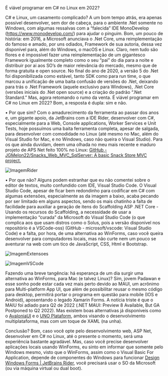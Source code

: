 É viável programar em C# no Linux em 2022?

C# e Linux, um casamento complicado? A um bom tempo atrás, era apenas possível desenvolver, sem dor de cabeça, para o ambiente .Net somente no Windows, com algumas ressalvas com a “falecida” IDE MonoDevelop (https://www.monodevelop.com/) para ajudar o pinguim. Bom, um pouco de história: em 2016, a Microsoft anunciava o .Net Core, uma reimplementação do famoso e amado, por uns odiados, Framework de sua autoria, dessa vez disponível para, além do Windows, o macOS e Linux. Claro, nem tudo são flores e é impossível fazer uma reimplementação de um gigantesco Framework igualmente completo como o seu “pai” do dia para a noite e distribuir por ai aos SO’s de maior relevância do mercado, mesmo que de forma gratuita e open source. No final do ano de 2020, a versão 5 do .Net foi disponibilizada como estável, tanto SDK como para run time, o que marcou a unificação de uma baita confusão de versões do .Net, deixando para trás o .Net Framework (aquele exclusivo para Windows), .Net Core (versões iniciais do .Net open source) e a criação do padrão “.Net Standard.” Mas, agora retomando o rumo da venta. É viável programar em C# no Linux em 2022? Bom, a resposta é dupla: sim e não.

• Por que sim? Com o amadurecimento da ferramenta ao passar dos anos e, um gigante apoio, da JetBrains com a IDE Rider, desenvolver com C#, especialmente para a Web, Console applications, Worker Services e Unit Tests, hoje possuímos uma baita ferramenta completa, apesar de salgada, para desenvolver com comodidade no Linux (até mesmo no Mac, além do Visual Studio for Mac, e no Windows, caso não queira o Visual Studio). Para os que ainda duvidam, deem uma olhada no meu mais recente e maduro projeto de APS Net feito 100% no Linux: [GitHub - JGMelon22/Snacks_Web_MVC_SqlServer: A basic Snack Store MVC project.](https://github.com/JGMelon22/Snacks_Web_MVC_SqlServer)

![ImagemRider](https://user-images.githubusercontent.com/73988556/151468561-fbaa27be-625f-47c2-ac71-80a7a7f826d2.png)

• Por que não? Alguns podem estranhar que eu não comentei sobre o editor de textos, muito confundido com IDE, Visual Studio Code. O Visual Studio Code, apesar de ficar bem redondinho para codificar em C# com algumas extensões, especialmente as da imagem a baixo, acaba pecando por ser limitado em alguns aspectos, sendo os mais chatinho a falta de facilidade para auxiliar a geração de itens do Scaffolding ASP .NET Core - Usando os recursos do Scaffolding, a necessidade de usar a implementação “curada” da Microsoft do Visual Studio Code (o que complica aos que usam distros como o Solus, pois a versão disponível nos repositório é a VSCode-oss) (GitHub - microsoft/vscode: Visual Studio Code) e a falta, por hora, de uma alternativa ao WinForms, caso você queira desenvolver para computadores locais, mas não curte nem um pouco se aventurar na web com um tico de JavaScript, CSS, Html e Bootstrap.

![ImagemExtensoes](https://user-images.githubusercontent.com/73988556/151468654-aca6cd7a-8142-472e-883f-477c03648519.png)

![ImagemVSCode](https://user-images.githubusercontent.com/73988556/151468658-fb5319ac-a8d3-4c7f-b0be-1313e407c70b.png)

 Fazendo uma breve tangência: há esperança de um dia surgir uma alternativa ao WinForms, para Mac (e talvez Linux)? Sim, jovem Padawan e esse sonho pode estar cada vez mais perto devido ao MAUI, um acrônimo para Multi-platform App UI, que além de possibilitar reusar o mesmo código para desktop, permitirá portar o programa em questão para mobile (IOS e Android), aposentando o legado Xamarin Forms. A notícia triste é que o MAIU foi adiado para Q2 de 2022 (.NET MAUI: Preview 8 Available, But GA Postponed to Q2 2022). Mas existem boas alternativas já disponíveis como o [AvaloniaUI](https://avaloniaui.net/) e o [UNO Plataform](https://platform.uno/), ambos visando o desenvolvimento multiplataforma, mas com um toque de XAML (na unha).

Conclusão? Bom, caso você opte pelo desenvolvimento web, ASP Net, desenvolver em C# no Linux, até o presente o momento, será uma experiência bastante agradável. Mas, caso você precise desenvolver aplicações locais usando WinForms, eu sinto em informar que somente pelo Windows mesmo, visto que o WinForms, assim como o Visual Basic For Application, depende de componentes do Windows para funcionar [Design Windows Forms | JetBrains Rider](https://www.jetbrains.com/help/rider/Working_with_Windows_Forms.html), você precisará usar o SO da Microsoft (ou via máquina virtual ou dual boot). 
